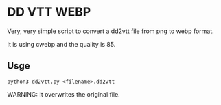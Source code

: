 # DD VTT WEBP

Very, very simple script to convert a dd2vtt file from png to webp format.

It is using cwebp and the quality is 85.


## Usge
```
python3 dd2vtt.py <filename>.dd2vtt
```

WARNING: It overwrites the original file.
